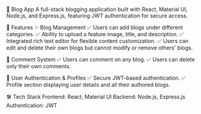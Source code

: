 📝 Blog App
A full-stack blogging application built with React, Material UI, Node.js, and Express.js, featuring JWT authentication for secure access.

🚀 Features
✨ Blog Management
✅ Users can add blogs under different categories.
✅ Ability to upload a feature image, title, and description.
✅ Integrated rich text editor for flexible content customization.
✅ Users can edit and delete their own blogs but cannot modify or remove others' blogs.

💬 Comment System
✅ Users can comment on any blog.
✅ Users can delete only their own comments.

👤 User Authentication & Profiles
✅ Secure JWT-based authentication.
✅ Profile section displaying user details and all their authored blogs.

🛠️ Tech Stack
Frontend: React, Material UI
Backend: Node.js, Express.js
Authentication: JWT
